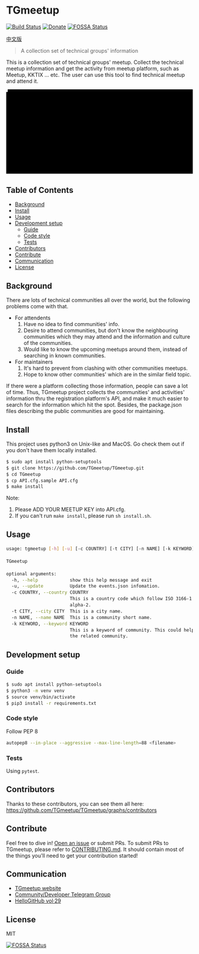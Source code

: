 # TGmeetup

[![Build Status](https://api.travis-ci.org/TGmeetup/TGmeetup.svg?branch=master)](https://travis-ci.org/TGmeetup/TGmeetup)
[![Donate](https://img.shields.io/badge/Donate-PayPal-green.svg)](https://www.paypal.me/tgmeetup/5)
[![FOSSA Status](https://app.fossa.io/api/projects/git%2Bgithub.com%2FTGmeetup%2FTGmeetup.svg?type=shield)](https://app.fossa.io/projects/git%2Bgithub.com%2FTGmeetup%2FTGmeetup?ref=badge_shield)

[中文版](documents/README_zh-tw.md)

> A collection set of technical groups' information

This is a collection set of technical groups' meetup. Collect the technical meetup information and get the activity from meetup platform, such as Meetup, KKTIX ... etc. The user can use this tool to find technical meetup and attend it.

![](imgs/output.gif)

## Table of Contents

- [Background](#background)
- [Install](#install)
- [Usage](#usage)
- [Development setup](#development-setup)
    - [Guide](#guide)
    - [Code style](#code-style)
    - [Tests](#tests)
- [Contributors](#contributors)
- [Contribute](#contribute)
- [Communication](#communication)
- [License](#license)


## Background
There are lots of technical communities all over the world, but the following problems come with that.
- For attendents
    1. Have no idea to find communities' info.
    2. Desire to attend communities, but don't know the neighbouring communities which they may attend and the information and culture of the communities.
    3. Would like to know the upcoming meetups around them, instead of searching in known communities.
- For maintainers
    1. It's hard to prevent from clashing with other communities meetups.
    2. Hope to know other communities' which are in the similar field topic.

If there were a platform collecting those information, people can save a lot of time.
Thus, TGmeetup project collects the communities' and activities' information thru the registration platform's API, and make it much easier to search for the information which hit the spot. Besides, the package.json files describing the public communities are good for maintaining.

## Install
This project uses python3 on Unix-like and MacOS. Go check them out if you don't have them locally installed.
```sh
$ sudo apt install python-setuptools
$ git clone https://github.com/TGmeetup/TGmeetup.git
$ cd TGmeetup
$ cp API.cfg.sample API.cfg
$ make install
```
Note: 
1. Please ADD YOUR MEETUP KEY into API.cfg.
2. If you can't run `make install`, please run `sh install.sh`.

## Usage
```sh
usage: tgmeetup [-h] [-u] [-c COUNTRY] [-t CITY] [-n NAME] [-k KEYWORD]

TGmeetup

optional arguments:
  -h, --help            show this help message and exit
  -u, --update          Update the events.json infomation.
  -c COUNTRY, --country COUNTRY
                        This is a country code which follow ISO 3166-1
                        alpha-2.
  -t CITY, --city CITY  This is a city name.
  -n NAME, --name NAME  This is a community short name.
  -k KEYWORD, --keyword KEYWORD
                        This is a keyword of community. This could help find
                        the related community.
```

## Development setup

### Guide
```sh
$ sudo apt install python-setuptools
$ python3 -m venv venv
$ source venv/bin/activate
$ pip3 install -r requirements.txt
```

### Code style
Follow PEP 8
```sh
autopep8 --in-place --aggressive --max-line-length=88 <filename>
```

### Tests
Using `pytest`.

## Contributors
Thanks to these contributors, you can see them all here: https://github.com/TGmeetup/TGmeetup/graphs/contributors

## Contribute
Feel free to dive in! [Open an issue](https://github.com/TGmeetup/TGmeetup/issues/new) or submit PRs.
To submit PRs to TGmeetup, please refer to [CONTRIBUTING.md](CONTRIBUTING.md). It should contain most of the things you'll need to get your contribution started!

## Communication
- [TGmeetup website](https://tgmeetup.github.io/)
- [Community/Developer Telegram Group](https://t.me/tgmeetup)
- [HelloGitHub vol‧29](https://hellogithub.com/periodical/volume/29/#TGmeetup)

## License
MIT


[![FOSSA Status](https://app.fossa.io/api/projects/git%2Bgithub.com%2FTGmeetup%2FTGmeetup.svg?type=large)](https://app.fossa.io/projects/git%2Bgithub.com%2FTGmeetup%2FTGmeetup?ref=badge_large)
